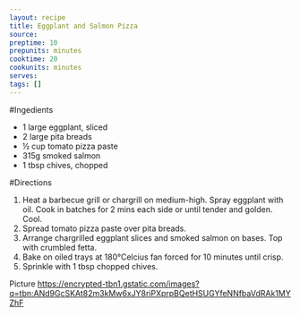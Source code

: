 ```yaml
---
layout: recipe
title: Eggplant and Salmon Pizza
source: 
preptime: 10
prepunits: minutes
cooktime: 20
cookunits: minutes
serves: 
tags: []
---
```

#Ingedients
* 1 large eggplant, sliced
* 2 large pita breads
* &frac12; cup tomato pizza paste
* 315g smoked salmon
* 1 tbsp chives, chopped

#Directions
1. Heat a barbecue grill or chargrill on medium-high. Spray eggplant with oil. Cook in batches for 2 mins each side or until tender and golden. Cool.
2. Spread tomato pizza paste over pita breads.
3. Arrange chargrilled eggplant slices and smoked salmon on bases. Top with crumbled fetta.
4. Bake on oiled trays at 180&deg;Celcius fan forced for 10 minutes until crisp.
5. Sprinkle with 1 tbsp chopped chives.

Picture
https://encrypted-tbn1.gstatic.com/images?q=tbn:ANd9GcSKAt82m3kMw6xJY8riPXprpBQetHSUGYfeNNfbaVdRAk1MYZhF